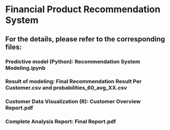 # Financial Product Recommendation System
## For the details, please refer to the corresponding files:
### Predictive model (Python): Recommendation System Modeling.ipynb
### Result of modeling: Final Recommendation Result Per Customer.csv and probabilities_60_avg_XX.csv
### Customer Data Visualization (R): Customer Overview Report.pdf
### Complete Analysis Report: Final Report.pdf
